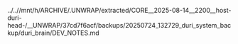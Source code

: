 ../..//mnt/h/ARCHIVE/.UNWRAP/extracted/CORE__2025-08-14__2200__host-duri-head-/__UNWRAP/37cd7f6acf/backups/20250724_132729_duri_system_backup/duri_brain/DEV_NOTES.md